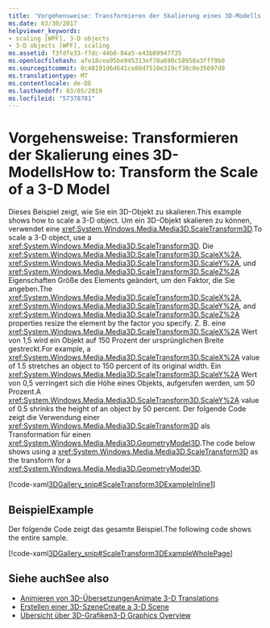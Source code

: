 ```yaml
---
title: 'Vorgehensweise: Transformieren der Skalierung eines 3D-Modells'
ms.date: 03/30/2017
helpviewer_keywords:
- scaling [WPF], 3-D objects
- 3-D objects [WPF], scaling
ms.assetid: f3fdfe33-f7dc-44b0-84a5-e43b89947f35
ms.openlocfilehash: afe18cea95be945313ef78a690c58950a3fff9b0
ms.sourcegitcommit: 0c48191d6d641ce88d7510e319cf38c0e35697d0
ms.translationtype: MT
ms.contentlocale: de-DE
ms.lasthandoff: 03/05/2019
ms.locfileid: "57378781"
---
```

# <a name="how-to-transform-the-scale-of-a-3-d-model"></a><span data-ttu-id="1d535-102">Vorgehensweise: Transformieren der Skalierung eines 3D-Modells</span><span class="sxs-lookup"><span data-stu-id="1d535-102">How to: Transform the Scale of a 3-D Model</span></span>
<span data-ttu-id="1d535-103">Dieses Beispiel zeigt, wie Sie ein 3D-Objekt zu skalieren.</span><span class="sxs-lookup"><span data-stu-id="1d535-103">This example shows how to scale a 3-D object.</span></span> <span data-ttu-id="1d535-104">Um ein 3D-Objekt skalieren zu können, verwendet eine <xref:System.Windows.Media.Media3D.ScaleTransform3D>.</span><span class="sxs-lookup"><span data-stu-id="1d535-104">To scale a 3-D object, use a <xref:System.Windows.Media.Media3D.ScaleTransform3D>.</span></span> <span data-ttu-id="1d535-105">Die <xref:System.Windows.Media.Media3D.ScaleTransform3D.ScaleX%2A>, <xref:System.Windows.Media.Media3D.ScaleTransform3D.ScaleY%2A>, und <xref:System.Windows.Media.Media3D.ScaleTransform3D.ScaleZ%2A> Eigenschaften Größe des Elements geändert, um den Faktor, die Sie angeben.</span><span class="sxs-lookup"><span data-stu-id="1d535-105">The <xref:System.Windows.Media.Media3D.ScaleTransform3D.ScaleX%2A>, <xref:System.Windows.Media.Media3D.ScaleTransform3D.ScaleY%2A>, and <xref:System.Windows.Media.Media3D.ScaleTransform3D.ScaleZ%2A> properties resize the element by the factor you specify.</span></span> <span data-ttu-id="1d535-106">Z. B. eine <xref:System.Windows.Media.Media3D.ScaleTransform3D.ScaleX%2A> Wert von 1,5 wird ein Objekt auf 150 Prozent der ursprünglichen Breite gestreckt.</span><span class="sxs-lookup"><span data-stu-id="1d535-106">For example, a <xref:System.Windows.Media.Media3D.ScaleTransform3D.ScaleX%2A> value of 1.5 stretches an object to 150 percent of its original width.</span></span> <span data-ttu-id="1d535-107">Ein <xref:System.Windows.Media.Media3D.ScaleTransform3D.ScaleY%2A> Wert von 0,5 verringert sich die Höhe eines Objekts, aufgerufen werden, um 50 Prozent.</span><span class="sxs-lookup"><span data-stu-id="1d535-107">A <xref:System.Windows.Media.Media3D.ScaleTransform3D.ScaleY%2A> value of 0.5 shrinks the height of an object by 50 percent.</span></span> <span data-ttu-id="1d535-108">Der folgende Code zeigt die Verwendung einer <xref:System.Windows.Media.Media3D.ScaleTransform3D> als Transformation für einen <xref:System.Windows.Media.Media3D.GeometryModel3D>.</span><span class="sxs-lookup"><span data-stu-id="1d535-108">The code below shows using a <xref:System.Windows.Media.Media3D.ScaleTransform3D> as the transform for a <xref:System.Windows.Media.Media3D.GeometryModel3D>.</span></span>  
  
 [!code-xaml[3DGallery_snip#ScaleTransform3DExampleInline1](~/samples/snippets/csharp/VS_Snippets_Wpf/3DGallery_snip/CS/ScaleTransform3DExample.xaml#scaletransform3dexampleinline1)]  
  
## <a name="example"></a><span data-ttu-id="1d535-109">Beispiel</span><span class="sxs-lookup"><span data-stu-id="1d535-109">Example</span></span>  
 <span data-ttu-id="1d535-110">Der folgende Code zeigt das gesamte Beispiel.</span><span class="sxs-lookup"><span data-stu-id="1d535-110">The following code shows the entire sample.</span></span>  
  
 [!code-xaml[3DGallery_snip#ScaleTransform3DExampleWholePage](~/samples/snippets/csharp/VS_Snippets_Wpf/3DGallery_snip/CS/ScaleTransform3DExample.xaml#scaletransform3dexamplewholepage)]  
  
## <a name="see-also"></a><span data-ttu-id="1d535-111">Siehe auch</span><span class="sxs-lookup"><span data-stu-id="1d535-111">See also</span></span>
- [<span data-ttu-id="1d535-112">Animieren von 3D-Übersetzungen</span><span class="sxs-lookup"><span data-stu-id="1d535-112">Animate 3-D Translations</span></span>](how-to-animate-3-d-translations.md)
- [<span data-ttu-id="1d535-113">Erstellen einer 3D-Szene</span><span class="sxs-lookup"><span data-stu-id="1d535-113">Create a 3-D Scene</span></span>](how-to-create-a-3-d-scene.md)
- [<span data-ttu-id="1d535-114">Übersicht über 3D-Grafiken</span><span class="sxs-lookup"><span data-stu-id="1d535-114">3-D Graphics Overview</span></span>](3-d-graphics-overview.md)
